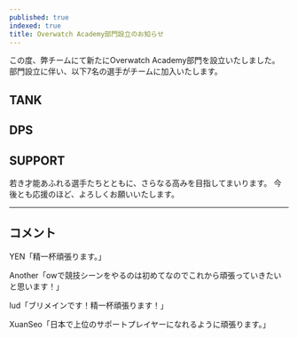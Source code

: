 ```yaml
---
published: true
indexed: true
title: Overwatch Academy部門設立のお知らせ
---
```


<script>
	import Member from '$lib/components/news/util/Member.svelte';

	const TANKS = [
		{
			name: 'MOL',
			socials: {
				twitter: 'moruka0824',
				twitch: 'mol_ow'
			}
		}
	];

	const DPS = [
		{
			name: 'YEN',
			socials: { twitter: 'yen_0w' }
		},
		{
			name: 'Another',
			socials: {
				twitter: 'Another3354',
				twitch: 'another_1025'
			}
		},
		{
			name: 'tino',
			socials: {
				twitter: 'rqa_j',
				twitch: 'rqa_ow'
			}
		}
	];

	const SUPPORTS = [
		{
			name: 'lud',
			socials: { twitter: 'Luvica_Lore' }
		},
		{
			name: 'XuanSeo',
			socials: {
				twitter: 'XuanSeo_OW',
				twitch: 'XuanSeo'
			}
		},
		{
			name: 'hotaro',
			socials: {
				twitter: 'Hotaro_ow',
				twitch: 'hotaro_ow'
			}
		}
	];
</script>

この度、弊チームにて新たにOverwatch Academy部門を設立いたしました。
部門設立に伴い、以下7名の選手がチームに加入いたします。

## TANK

<Member members={TANKS} />

## DPS

<Member members={DPS} />

## SUPPORT

<Member members={SUPPORTS} />

若き才能あふれる選手たちとともに、さらなる高みを目指してまいります。
今後とも応援のほど、よろしくお願いいたします。

---

## コメント

<!-- MOL「」 -->

YEN「精一杯頑張ります。」

<!-- tino「」 -->

Another「owで競技シーンをやるのは初めてなのでこれから頑張っていきたいと思います！」

lud「ブリメインです！精一杯頑張ります！」

XuanSeo「日本で上位のサポートプレイヤーになれるように頑張ります。」

<!-- hotaro「」 -->
